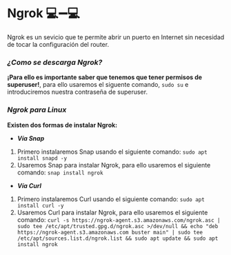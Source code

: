 # Ngrok :computer::heavy_minus_sign::computer:

Ngrok es un sevicio que te permite abrir un puerto en Internet sin necesidad de tocar la configuración del router.

### ***¿Como se descarga Ngrok?***

**¡Para ello es importante saber que tenemos que tener permisos de superuser!**, para ello usaremos el siguente comando, ```sudo su``` e introduciremos nuestra contraseña de superuser.

### ***Ngrok para Linux***

**Existen dos formas de instalar Ngrok:**

- ***Vía Snap***
1. Primero instalaremos Snap usando el siguiente comando: ```sudo apt install snapd -y```
2. Usaremos Snap para instalar Ngrok, para ello usaremos el siguiente comando: ```snap install ngrok```

- ***Vía Curl***
1. Primero instalaremos Curl usando el siguiente comando: ```sudo apt install curl -y```
2. Usaremos Curl para instalar Ngrok, para ello usaremos el siguiente comando: ```curl -s https://ngrok-agent.s3.amazonaws.com/ngrok.asc | sudo tee /etc/apt/trusted.gpg.d/ngrok.asc >/dev/null && echo "deb https://ngrok-agent.s3.amazonaws.com buster main" | sudo tee /etc/apt/sources.list.d/ngrok.list && sudo apt update && sudo apt install ngrok```

